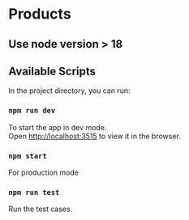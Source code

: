 
# Products

## Use node version > 18 


## Available Scripts

In the project directory, you can run:

### `npm run dev`

To start the app in dev mode.\
Open [http://localhost:3515](http://localhost:3515) to view it in the browser.

### `npm start`

For production mode

### `npm run test`

Run the test cases.

